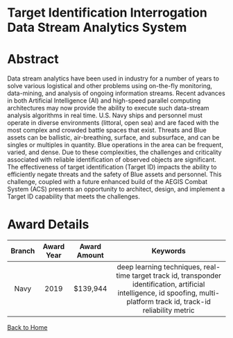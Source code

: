 
Target Identification Interrogation Data Stream Analytics System
================================================================

# Abstract


Data stream analytics have been used in industry for a number of years to solve various logistical and other problems using on-the-fly monitoring, data-mining, and analysis of ongoing information streams. Recent advances in both Artificial Intelligence (AI) and high-speed parallel computing architectures may now provide the ability to execute such data-stream analysis algorithms in real time. U.S. Navy ships and personnel must operate in diverse environments (littoral, open sea) and are faced with the most complex and crowded battle spaces that exist. Threats and Blue assets can be ballistic, air-breathing, surface, and subsurface, and can be singles or multiples in quantity. Blue operations in the area can be frequent, varied, and dense. Due to these complexities, the challenges and criticality associated with reliable identification of observed objects are significant. The effectiveness of target identification (Target ID) impacts the ability to efficiently negate threats and the safety of Blue assets and personnel. This challenge, coupled with a future enhanced build of the AEGIS Combat System (ACS) presents an opportunity to architect, design, and implement a Target ID capability that meets the challenges.  

# Award Details

|Branch|Award Year|Award Amount|Keywords|
| :---: | :---: | :---: | :---: |
|Navy|2019|$139,944|deep learning techniques, real-time target track id, transponder identification, artificial intelligence, id spoofing, multi-platform track id, track-id reliability metric|
  
  


[Back to Home](https://github.com/chrischow/dod_sbir_awards#2025)